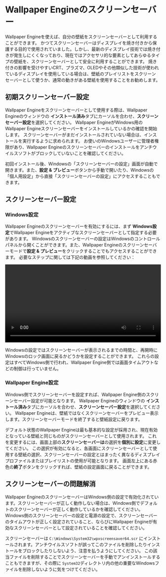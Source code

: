 # Wallpaper Engineのスクリーンセーバー

Wallpaper Engineを使えば、自分の壁紙をスクリーンセーバーとして利用することができます。 かつてスクリーンセーバーはディスプレイを焼き付きから保護する目的で使用されていました。しかし、最新のディスプレイ技術では焼き付きが発生しにくくなっており、現在ではアクセサリ的な要素としてあらゆるタイプの壁紙を、スクリーンセーバーとして安全に利用することができます。 焼き付きの影響を受けやすいCRT、プラズマ、OLEDやその他類似した技術が使われているディスプレイを使用している場合は、壁紙のプレイリストをスクリーン セーバーとして使うか、通常の動きがある壁紙を使用することをお勧めします。

## 初期スクリーンセーバー設定

Wallpaper Engineをスクリーンセーバーとして使用する際は、Wallpaper Engineのウィンドウの **インストール済み**タブにカーソルを合わせ、**スクリーンセーバー設定**を選択してください。 Wallpaper EngineがWindows用のWallpaper Engineスクリーンセーバーをインストールしているかの確認を開始します。 スクリーンセーバーがまだインストールされていない場合は、インストールを実行するように求められます。 お使いのWindowsユーザーに管理者権限があり、Wallpaper Engineのスクリーンセーバーのインストールをアンチウイルスソフトがブロックしていないことを確認してください。

初回インストール後、Windowsの「スクリーンセーバーの設定」画面が自動で開きます。また、**設定 & プレビュー**ボタンから手動で開いたり、Windowsの「個人用設定」から直接「スクリーンセーバーの設定」にアクセスすることもできます。

## スクリーンセーバー設定

### Windows設定

Wallpaper Engineのスクリーンセーバーを有効にするには、まず **Windows設定**でWallpaper Engineをアクティブなスクリーンセーバーとして指定する必要があります。 Windowsのスクリーンセーバーの設定はWindowsのコントロールパネルから開くことができます。また、Wallpaper Engineのスクリーンセーバーモードで**設定 & プレビュー**をクリックすることでもアクセスすることができます。 必要なステップに関しては下記の動画を参照してください：

<video width="100%" controls autoplay loop>
  <source src="/videos/screensaver_setup.mp4" type="video/mp4">
  お使いのブラウザは動画タグをサポートしていません。
</video>

Windowsの設定ではスクリーンセーバーが表示されるまでの時間と、再開時にWindowsのロック画面に戻るかどうかを設定することができます。 これらの設定はすべてWindows側で行われ、Wallpaper Engine側では画面タイムアウトなどの制御は行っていません。

### Wallpaper Engine設定

Windows側でスクリーンセーバーを設定すれば、Wallpaper Engine側のスクリーンセーバー設定が可能となります。 Wallpaper Engineのウィンドウの **インストール済み**タブにカーソルを合わせ、**スクリーンセーバー設定**を選択してください。 Wallpaper Engineは、壁紙ではなくスクリーンセーバーをプレビュー表示します。スクリーンセーバーモードを終了すると壁紙設定に戻ります。

デフォルト状態のWallpaper Engineは最も基本的な設定が採用され、現在有効となっている壁紙と同じものがスクリーンセーバーとして使用されます。 これを変更するには、画面上部の**スクリーンセーバーは**の選択を**個別に設定**に変更してください。 この選択が有効になると、各画面にスクリーンセーバーとして使用する壁紙の選択、スクリーンセーバーの設定とはまったく異なるディスプレイプロファイルまたはプレイリストの使用が可能となります。 画面左上にある赤色の**終了**ボタンをクリックすれば、壁紙の設定画面に戻ることができます。

## スクリーンセーバーの問題解消

Wallpaper EngineのスクリーンセーバーはWindows側の設定で有効化されています。スクリーンセーバーが正しく動作しない場合は、Windows側でデフォルトのスクリーンセーバーが正しく動作しているかを確認してください。 Windows側のスクリーンセーバーの設定と電源の設定で、スクリーンセーバーのタイムアウトが正しく設定されていること、ならびにWallpaper Engineが有効なスクリーンセーバーとして設定されていることを確認してください。

スクリーンセーバーは `C:\Windows\System32\wpxscreensaver64.scr` にインストールされます。アンチウイルスソフトが誤ってこのファイルを削除したりインストールをブロックしたりしないよう、注意を払うようにしてください。 この該当ファイルを削除することでスクリーンセーバーを手動でアンインストールすることもできますが、その際に `System32`ディレクトリ内の他の重要なWindowsファイルを削除しないように気をつけてください。
